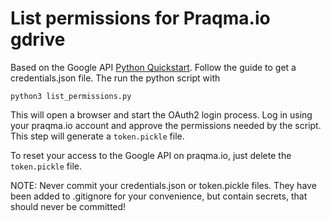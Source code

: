 # List permissions for Praqma.io gdrive

Based on the Google API [Python Quickstart](https://developers.google.com/drive/api/v3/quickstart/python). Follow the guide to get a credentials.json file. The run the python script with
```
python3 list_permissions.py
```
This will open a browser and start the OAuth2 login process. Log in using your praqma.io account and approve the permissions needed by the script. This step will generate a `token.pickle` file.

To reset your access to the Google API on praqma.io, just delete the `token.pickle` file.

NOTE: Never commit your credentials.json or token.pickle files. They have been added to .gitignore for your convenience, but contain secrets, that should never be committed!